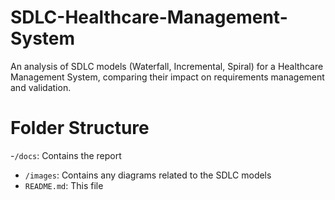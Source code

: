 # SDLC-Healthcare-Management-System
An analysis of SDLC models (Waterfall, Incremental, Spiral) for a Healthcare Management System, comparing their impact on requirements management and validation.
# Folder Structure
-`/docs`: Contains the report
- `/images`: Contains any diagrams related to the SDLC models
- `README.md`: This file
